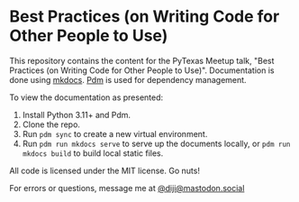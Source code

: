 # Best Practices (on Writing Code for Other People to Use)
 
This repository contains the content for the PyTexas Meetup talk, "Best Practices (on Writing Code for Other People to Use)". Documentation is done using [mkdocs](https://www.mkdocs.org/). [Pdm](https://pdm.fming.dev/latest/) is used for dependency management.

To view the documentation as presented:

1. Install Python 3.11+ and Pdm.
2. Clone the repo.
3. Run `pdm sync` to create a new virtual environment.
4. Run `pdm run mkdocs serve` to serve up the documents locally, or `pdm run mkdocs build` to build local static files.

All code is licensed under the MIT license. Go nuts!

For errors or questions, message me at [@diji@mastodon.social](https://mastodon.social/@diji)

